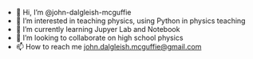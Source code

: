 - 👋 Hi, I’m @john-dalgleish-mcguffie
- 👀 I’m interested in teaching physics, using Python in physics teaching
- 🌱 I’m currently learning Jupyer Lab and Notebook
- 💞️ I’m looking to collaborate on high school physics
- 📫 How to reach me john.dalgleish.mcguffie@gmail.com

<!---
john-dalgleish-mcguffie/john-dalgleish-mcguffie is a ✨ special ✨ repository because its `README.md` (this file) appears on your GitHub profile.
You can click the Preview link to take a look at your changes.
--->
